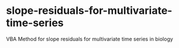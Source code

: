 # slope-residuals-for-multivariate-time-series
VBA Method for slope residuals for multivariate time series in biology
